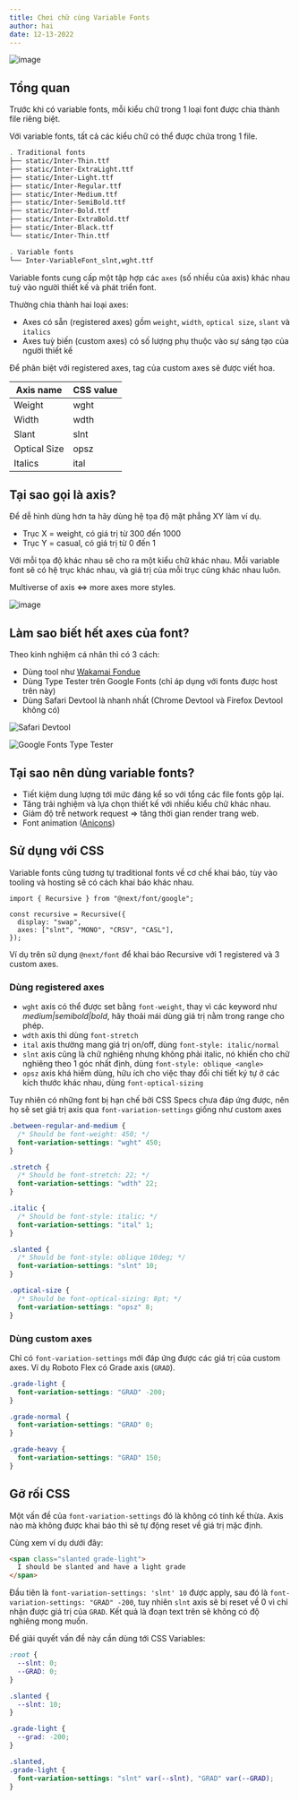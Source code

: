 ```yaml
---
title: Chơi chữ cùng Variable Fonts
author: hai
date: 12-13-2022
---
```


![image](https://user-images.githubusercontent.com/19520278/207461165-ee850d3d-ee70-45bd-826a-eaf00ed90c4e.png)

## Tổng quan

Trước khi có variable fonts, mỗi kiểu chữ trong 1 loại font được chia thành file riêng biệt.

Với variable fonts, tất cả các kiểu chữ có thể được chứa trong 1 file.

```sh
. Traditional fonts
├── static/Inter-Thin.ttf
├── static/Inter-ExtraLight.ttf
├── static/Inter-Light.ttf
├── static/Inter-Regular.ttf
├── static/Inter-Medium.ttf
├── static/Inter-SemiBold.ttf
├── static/Inter-Bold.ttf
├── static/Inter-ExtraBold.ttf
├── static/Inter-Black.ttf
└── static/Inter-Thin.ttf

. Variable fonts
└── Inter-VariableFont_slnt,wght.ttf
```

Variable fonts cung cấp một tập hợp các `axes` (số nhiều của axis) khác nhau tuỳ vào người thiết kế và phát triển font.

Thường chia thành hai loại axes:

- Axes có sẵn (registered axes) gồm `weight`, `width`, `optical size`, `slant` và `italics`
- Axes tuỳ biến (custom axes) có số lượng phụ thuộc vào sự sáng tạo của người thiết kế

Để phân biệt với registered axes, tag của custom axes sẽ được viết hoa.

| Axis name    | CSS value |
| ------------ | --------- |
| Weight       | wght      |
| Width        | wdth      |
| Slant        | slnt      |
| Optical Size | opsz      |
| Italics      | ital      |

## Tại sao gọi là axis?

Để dễ hình dùng hơn ta hãy dùng hệ tọa độ mặt phẳng XY làm ví dụ.

- Trục X = weight, có giá trị từ 300 đến 1000
- Trục Y = casual, có giá trị từ 0 đến 1

Với mỗi tọa độ khác nhau sẽ cho ra một kiểu chữ khác nhau.
Mỗi variable font sẽ có hệ trục khác nhau, và giá trị của mỗi trục cũng khác nhau luôn.

Multiverse of axis <=> more axes more styles.

![image](https://user-images.githubusercontent.com/19520278/207461448-ed290dfe-ab62-47fa-a3bd-f82f9f75ee00.png)

## Làm sao biết hết axes của font?

Theo kinh nghiệm cá nhân thì có 3 cách:

- Dùng tool như [Wakamai Fondue](https://wakamaifondue.com/)
- Dùng Type Tester trên Google Fonts (chỉ áp dụng với fonts được host trên này)
- Dùng Safari Devtool là nhanh nhất (Chrome Devtool và Firefox Devtool không có)

![Safari Devtool](https://user-images.githubusercontent.com/19520278/207461751-a39fb548-8822-4c0b-89e9-fef32d50cdf5.png)

![Google Fonts Type Tester](https://user-images.githubusercontent.com/19520278/207461869-500820ef-e1bc-4fb1-86a0-577e53473735.png)

## Tại sao nên dùng variable fonts?

- Tiết kiệm dung lượng tới mức đáng kể so với tổng các file fonts gộp lại.
- Tăng trải nghiệm và lựa chọn thiết kế với nhiều kiểu chữ khác nhau.
- Giảm độ trễ network request => tăng thời gian render trang web.
- Font animation ([Anicons](https://typogram.github.io/Anicons))

## Sử dụng với CSS

Variable fonts cũng tương tự traditional fonts về cơ chế khai báo, tùy vào tooling và hosting sẽ có cách khai báo khác nhau.

```tsx
import { Recursive } from "@next/font/google";

const recursive = Recursive({
  display: "swap",
  axes: ["slnt", "MONO", "CRSV", "CASL"],
});
```

Ví dụ trên sử dụng `@next/font` để khai báo Recursive với 1 registered và 3 custom axes.

### Dùng registered axes

- `wght` axis có thể được set bằng `font-weight`, thay vì các keyword như _medium|semibold|bold_, hãy thoải mái dùng giá trị nằm trong range cho phép.
- `wdth` axis thì dùng `font-stretch`
- `ital` axis thường mang giá trị on/off, dùng `font-style: italic/normal`
- `slnt` axis cũng là chữ nghiêng nhưng không phải italic, nó khiến cho chữ nghiêng theo 1 góc nhất định, dùng `font-style: oblique <angle>`
- `opsz` axis khá hiếm dùng, hữu ích cho việc thay đổi chi tiết ký tự ở các kích thước khác nhau, dùng `font-optical-sizing`

Tuy nhiên có những font bị hạn chế bởi CSS Specs chưa đáp ứng được, nên họ sẽ set giá trị axis qua `font-variation-settings` giống như custom axes

```css
.between-regular-and-medium {
  /* Should be font-weight: 450; */
  font-variation-settings: "wght" 450;
}

.stretch {
  /* Should be font-stretch: 22; */
  font-variation-settings: "wdth" 22;
}

.italic {
  /* Should be font-style: italic; */
  font-variation-settings: "ital" 1;
}

.slanted {
  /* Should be font-style: oblique 10deg; */
  font-variation-settings: "slnt" 10;
}

.optical-size {
  /* Should be font-optical-sizing: 8pt; */
  font-variation-settings: "opsz" 8;
}
```

### Dùng custom axes

Chỉ có `font-variation-settings` mới đáp ứng được các giá trị của custom axes. Ví dụ Roboto Flex có Grade axis (`GRAD`).

```css
.grade-light {
  font-variation-settings: "GRAD" -200;
}

.grade-normal {
  font-variation-settings: "GRAD" 0;
}

.grade-heavy {
  font-variation-settings: "GRAD" 150;
}
```

## Gỡ rối CSS

Một vấn đề của `font-variation-settings` đó là không có tính kế thừa. Axis nào mà không được khai báo thì sẽ tự động reset về giá trị mặc định.

Cùng xem ví dụ dưới đây:

```html
<span class="slanted grade-light">
  I should be slanted and have a light grade
</span>
```

Đầu tiên là `font-variation-settings: 'slnt' 10` được apply, sau đó là `font-variation-settings: "GRAD" -200`, tuy nhiên `slnt` axis sẽ bị reset về 0 vì chỉ nhận được giá trị của `GRAD`. Kết quả là đoạn text trên sẽ không có độ nghiêng mong muốn.

Để giải quyết vấn đề này cần dùng tới CSS Variables:

```css
:root {
  --slnt: 0;
  --GRAD: 0;
}

.slanted {
  --slnt: 10;
}

.grade-light {
  --grad: -200;
}

.slanted,
.grade-light {
  font-variation-settings: "slnt" var(--slnt), "GRAD" var(--GRAD);
}
```

